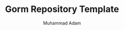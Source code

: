 ---
author: Muhammad Adam
pubDatetime: 2022-01-02T05:00:00Z
title: Gorm Repository Template
postSlug: gorm-repository-template
externalLink: https://github.com/bangadam/gorm-repository-boilerplate
featured: false
draft: false
tags:
 - golang
 - gorm
 - repository
 - template
description: Gorm Repository Template is a template for creating a repository in golang using gorm as ORM.
---